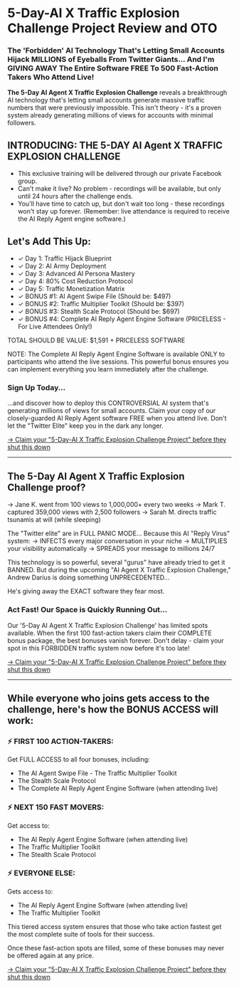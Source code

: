 # 5-Day-AI X Traffic Explosion Challenge Project Review and OTO
### The 'Forbidden' AI Technology That's Letting Small Accounts Hijack MILLIONS of Eyeballs From Twitter Giants... And I'm GIVING AWAY The Entire Software FREE To 500 Fast-Action Takers Who Attend Live!

**The 5-Day AI Agent X Traffic Explosion Challenge** reveals a breakthrough AI technology that's letting small accounts generate massive traffic numbers that were previously impossible. This isn't theory - it's a proven system already generating millions of views for accounts with minimal followers.

## INTRODUCING: THE 5-DAY AI Agent X TRAFFIC EXPLOSION CHALLENGE
- This exclusive training will be delivered through our private Facebook group. 
- Can't make it live? No problem - recordings will be available, but only until 24 hours after the challenge ends.
- You'll have time to catch up, but don't wait too long - these recordings won't stay up forever. (Remember: live attendance is required to receive the AI Reply Agent engine software.)

## Let's Add This Up:
- ✓ Day 1: Traffic Hijack Blueprint
- ✓ Day 2: AI Army Deployment
- ✓ Day 3: Advanced AI Persona Mastery
- ✓ Day 4: 80% Cost Reduction Protocol
- ✓ Day 5: Traffic Monetization Matrix
- ✓ BONUS #1: AI Agent Swipe File (Should be: $497)
- ✓ BONUS #2: Traffic Multiplier Toolkit (Should be: $397)
- ✓ BONUS #3: Stealth Scale Protocol (Should be: $697)
- ✓ BONUS #4: Complete AI Reply Agent Engine Software (PRICELESS - For Live Attendees Only!)

TOTAL SHOULD BE VALUE: $1,591 + PRICELESS SOFTWARE

NOTE: The Complete AI Reply Agent Engine Software is available ONLY to participants who attend the live sessions. This powerful bonus ensures you can implement everything you learn immediately after the challenge.

### Sign Up Today...
...and discover how to deploy this CONTROVERSIAL AI system that's generating millions of views for small accounts. Claim your copy of our closely-guarded AI Reply Agent software FREE when you attend live.
Don't let the "Twitter Elite" keep you in the dark any longer.

[→ Claim your "5-Day-AI X Traffic Explosion Challenge Project" before they shut this down](https://warriorplus.com/o2/a/sv7w8t9/0)

---

## The 5-Day AI Agent X Traffic Explosion Challenge proof?

→ Jane K. went from 100 views to 1,000,000+ every two weeks → Mark T. captured 359,000 views with 2,500 followers → Sarah M. directs traffic tsunamis at will (while sleeping)

The "Twitter elite" are in FULL PANIC MODE...
Because this AI "Reply Virus" system: → INFECTS every major conversation in your niche → MULTIPLIES your visibility automatically → SPREADS your message to millions 24/7

This technology is so powerful, several "gurus" have already tried to get it BANNED.
But during the upcoming "AI Agent X Traffic Explosion Challenge," Andrew Darius is doing something UNPRECEDENTED...

He's giving away the EXACT software they fear most.

### Act Fast! Our Space is Quickly Running Out...
Our '5-Day AI Agent X Traffic Explosion Challenge' has limited spots available. When the first 100 fast-action takers claim their COMPLETE bonus package, the best bonuses vanish forever. Don't delay - claim your spot in this FORBIDDEN traffic system now before it's too late!

[→ Claim your "5-Day-AI X Traffic Explosion Challenge Project" before they shut this down](https://warriorplus.com/o2/a/sv7w8t9/0)

---

## While everyone who joins gets access to the challenge, here's how the BONUS ACCESS will work:

### ⚡ FIRST 100 ACTION-TAKERS:
Get FULL ACCESS to all four bonuses, including:
- The AI Agent Swipe File - The Traffic Multiplier Toolkit
- The Stealth Scale Protocol
- The Complete AI Reply Agent Engine Software (when attending live)

### ⚡ NEXT 150 FAST MOVERS:
Get access to:
- The AI Reply Agent Engine Software (when attending live)
- The Traffic Multiplier Toolkit
- The Stealth Scale Protocol

### ⚡ EVERYONE ELSE:
Gets access to:
- The AI Reply Agent Engine Software (when attending live)
- The Traffic Multiplier Toolkit

This tiered access system ensures that those who take action fastest get the most complete suite of tools for their success.

Once these fast-action spots are filled, some of these bonuses may never be offered again at any price.

[→ Claim your "5-Day-AI X Traffic Explosion Challenge Project" before they shut this down](https://warriorplus.com/o2/a/sv7w8t9/0)
